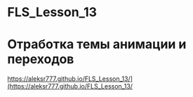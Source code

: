 # FLS_Lesson_13
# Отработка темы анимации и переходов
<https://aleksr777.github.io/FLS_Lesson_13/](https://aleksr777.github.io/FLS_Lesson_13/>
